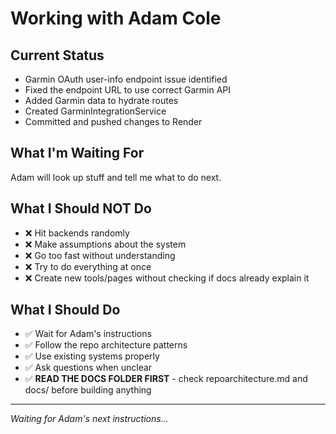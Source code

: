 # Working with Adam Cole

## Current Status
- Garmin OAuth user-info endpoint issue identified
- Fixed the endpoint URL to use correct Garmin API
- Added Garmin data to hydrate routes
- Created GarminIntegrationService
- Committed and pushed changes to Render

## What I'm Waiting For
Adam will look up stuff and tell me what to do next.

## What I Should NOT Do
- ❌ Hit backends randomly
- ❌ Make assumptions about the system
- ❌ Go too fast without understanding
- ❌ Try to do everything at once
- ❌ Create new tools/pages without checking if docs already explain it

## What I Should Do
- ✅ Wait for Adam's instructions
- ✅ Follow the repo architecture patterns
- ✅ Use existing systems properly
- ✅ Ask questions when unclear
- ✅ **READ THE DOCS FOLDER FIRST** - check repoarchitecture.md and docs/ before building anything

---
*Waiting for Adam's next instructions...*
